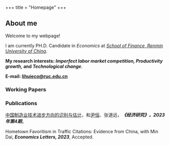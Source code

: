 +++
title = "Homepage"
+++

## About me

Welcome to my webpage!

I am currently PH.D. Candidate in <i>Economics</font></i></font> at <i>[School of Finance, Renmin University of China](http://sf.ruc.edu.cn/)</font></i></font>.

<strong>My research interests: <i>Imperfect labor market competition, Productivity growth,</font></i></font> and <i>Technological change</font></i></strong></font>. 

<strong>E-mail: lihuieco@ruc.edu.cn</font></i></strong></font>

### Working Papers


### Publications

[中国制造业技术进步方向的识别与估计](https://kns.cnki.net/kcms2/article/abstract?v=qExbs-RUAL24hQfEGnar8Q-XNyrH6ZgG4xOMH82vosvoNfEU5mgCxSIyWypZeRjzJ84mU_QgKrV4q11VUHL4sIrNLH7W_tq9B7iyIfEV79I47IT4UQYDNg==&uniplatform=NZKPT&language=gb)，和[尹恒](http://nads.ruc.edu.cn/jgsz/qzjs/js/c2ff8cbc92764c258df5a044a68b18bd.htm)、张道远，<strong><i>《经济研究》，2023年第4期</font></i></strong></font>。

Hometown Favoritism in Traffic Citations: Evidence from China, with Min Dai, <strong><i>Economics Letters, 2023</font></i></strong></font>, Accepted.
